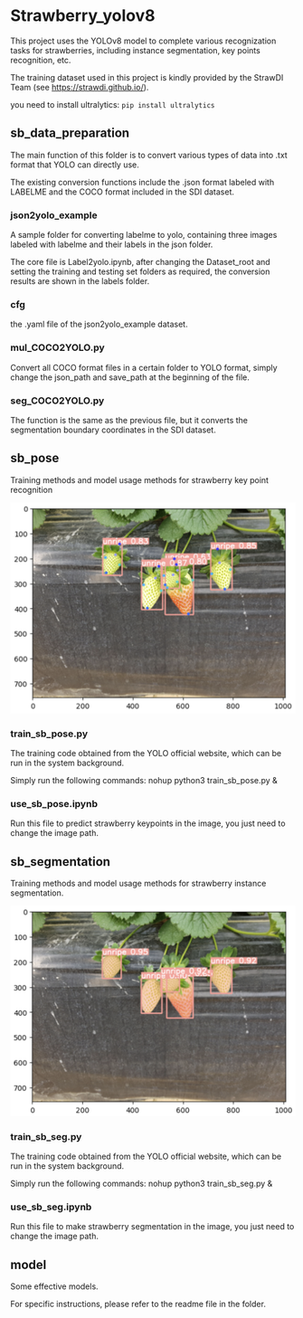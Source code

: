 # Strawberry_yolov8
This project uses the YOLOv8 model to complete various recognization tasks for strawberries, including instance segmentation, key points recognition, etc.

The training dataset used in this project is kindly provided by the StrawDI Team (see https://strawdi.github.io/).

you need to install ultralytics:
`pip install ultralytics`

## sb_data_preparation
The main function of this folder is to convert various types of data into .txt format that YOLO can directly use. 

The existing conversion functions include the .json format labeled with LABELME and the COCO format included in the SDI dataset.

### json2yolo_example
A sample folder for converting labelme to yolo, containing three images labeled with labelme and their labels in the json folder.

The core file is Label2yolo.ipynb, after changing the Dataset_root and setting the training and testing set folders as required, the conversion results are shown in the labels folder.

### cfg
the .yaml file of the  json2yolo_example dataset.

### mul_COCO2YOLO.py
Convert all COCO format files in a certain folder to YOLO format, simply change the json_path and save_path at the beginning of the file.

### seg_COCO2YOLO.py
The function is the same as the previous file, but it converts the segmentation boundary coordinates in the SDI dataset.

## sb_pose
Training methods and model usage methods for strawberry key point recognition

![pose](pose.png)

### train_sb_pose.py
The training code obtained from the YOLO official website, which can be run in the system background.

Simply run the following commands: nohup python3 train_sb_pose.py &

### use_sb_pose.ipynb
Run this file to predict strawberry keypoints in the image, you just need to change the image path.

## sb_segmentation
Training methods and model usage methods for strawberry instance segmentation.

![segmentation](seg.png)

### train_sb_seg.py
The training code obtained from the YOLO official website, which can be run in the system background.

Simply run the following commands: nohup python3 train_sb_seg.py &

### use_sb_seg.ipynb
Run this file to make strawberry segmentation in the image, you just need to change the image path.

## model
Some effective models.

For specific instructions, please refer to the readme file in the folder.

